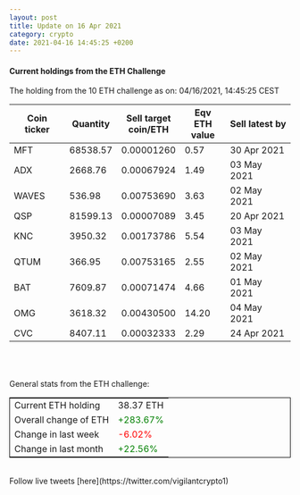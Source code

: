 ```yaml
---
layout: post
title: Update on 16 Apr 2021
category: crypto
date: 2021-04-16 14:45:25 +0200
---
```

<!-- Global site tag (gtag.js) - Google Analytics -->
<script async src="https://www.googletagmanager.com/gtag/js?id=UA-103831149-5"></script>
<script>
  window.dataLayer = window.dataLayer || [];
  function gtag(){dataLayer.push(arguments);}
  gtag('js', new Date());

  gtag('config', 'UA-103831149-5');
</script>


#### Current holdings from the ETH Challenge

The holding from the 10 ETH challenge as on: 04/16/2021, 14:45:25 CEST

|Coin ticker|Quantity|Sell target<br>coin/ETH|Eqv ETH<br>value|Sell latest by|
|-----------|--------|-----------|-----------|--------------|
MFT|68538.57|  0.00001260|0.57|30 Apr 2021|
ADX|2668.76|  0.00067924|1.49|03 May 2021|
WAVES|536.98|  0.00753690|3.63|02 May 2021|
QSP|81599.13|  0.00007089|3.45|20 Apr 2021|
KNC|3950.32|  0.00173786|5.54|03 May 2021|
QTUM|366.95|  0.00753165|2.55|02 May 2021|
BAT|7609.87|  0.00071474|4.66|01 May 2021|
OMG|3618.32|  0.00430500|14.20|04 May 2021|
CVC|8407.11|  0.00032333|2.29|24 Apr 2021|

<br>
<br>
<br>
General stats from the ETH challenge:

<table style="border:1px solid black;margin-left:auto;margin-right:auto;">
	<tbody>
	<tr>
		<td>Current ETH holding</td>
		<td>     38.37 ETH</td>
	</tr>
	<tr>
		<td>Overall change of ETH</td>
		<td><font color="green">+283.67%</font></td>
	</tr>
	<tr>
		<td>Change in last week</td>
		<td><font color="red">-6.02%</font></td>
	</tr>
	<tr>
		<td>Change in last month</td>
		<td><font color="green">+22.56%</font></td>
	</tr>
	</tbody>
</table>

<br>
Follow live tweets [here](https://twitter.com/vigilantcrypto1)
<br>
<br>